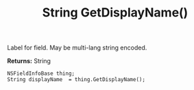 ﻿---
uid: crmscript_ref_NSFieldInfoBase_GetDisplayName
title: String GetDisplayName()
intellisense: NSFieldInfoBase.GetDisplayName
keywords: NSFieldInfoBase, GetDisplayName
so.topic: reference
---

Label for field. May be multi-lang string encoded.

**Returns:** String


```crmscript
NSFieldInfoBase thing;
String displayName  = thing.GetDisplayName();
```


